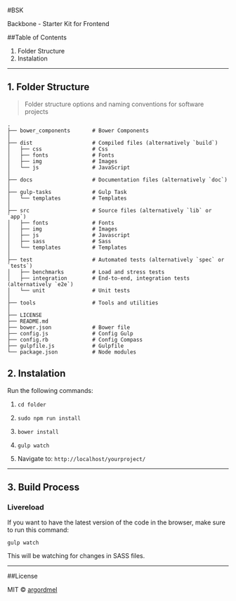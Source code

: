 #BSK

Backbone - Starter Kit for Frontend

##Table of Contents
1. Folder Structure
2. Instalation

-----------------------------------

## 1. Folder Structure


> Folder structure options and naming conventions for software projects

    .
    ├── bower_components       # Bower Components
    │
    ├── dist                   # Compiled files (alternatively `build`)
    │   ├── css                # Css
    │   ├── fonts              # Fonts
    │   ├── img                # Images
    │   └── js                 # JavaScript
    │
    ├── docs                   # Documentation files (alternatively `doc`)
    │
    ├── gulp-tasks             # Gulp Task
    │   └── templates          # Templates
    │
    ├── src                    # Source files (alternatively `lib` or `app`)
    │   ├── fonts              # Fonts
    │   ├── img                # Images
    │   ├── js                 # Javascript
    │   ├── sass               # Sass
    │   └── templates          # Templates
    │
    ├── test                   # Automated tests (alternatively `spec` or `tests`)
    │   ├── benchmarks         # Load and stress tests
    │   ├── integration        # End-to-end, integration tests (alternatively `e2e`)
    │   └── unit               # Unit tests
    │
    ├── tools                  # Tools and utilities
    │
    ├── LICENSE
    ├── README.md
    ├── bower.json             # Bower file
    ├── config.js              # Config Gulp
    ├── config.rb              # Config Compass
    ├── gulpfile.js            # Gulpfile
    └── package.json           # Node modules


## 2. Instalation

Run the following commands:

1. `cd folder`

2. `sudo npm run install`

3. `bower install`

4. `gulp watch`

5. Navigate to: `http://localhost/yourproject/`


-------------------------------------


## 3. Build Process


### Livereload

If you want to have the latest version of the code in the browser, make sure to run this command:

`gulp watch`

This will be watching for changes in SASS files.


---------------------------------------


##License

MIT © [argordmel](https://twitter.com/argordmel)